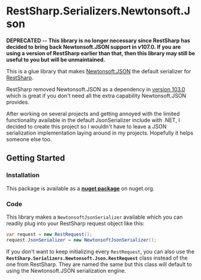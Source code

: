 # RestSharp.Serializers.Newtonsoft.Json

**DEPRECATED -- This library is no longer necessary since RestSharp has decided to bring back Newtonsoft.JSON support in v107.0. If you are using a version of RestSharp earlier than that, then this library may still be useful to you but will be unmaintained.**

This is a glue library that makes [Newtonsoft.JSON](https://github.com/JamesNK/Newtonsoft.Json) the default serializer for [RestSharp](https://github.com/restsharp/RestSharp). 

RestSharp removed Newtonsoft.JSON as a dependency in [version 103.0](https://github.com/restsharp/RestSharp/blob/master/releasenotes.markdown#1030---remove-dependency-on-jsonnet) which is great if you don't need all the extra capability Newtonsoft.JSON provides.

After working on several projects and getting annoyed with the limited functionality available in the default JsonSerializer include with .NET, I decided to create this project so I wouldn't have to leave a JSON serialization implementation laying around in my projects. Hopefully it helps someone else too.

## Getting Started

### Installation

This package is available as a [**nuget package**](https://www.nuget.org/packages/RestSharp.Newtonsoft.Json) on nuget.org.

### Code

This library makes a `NewtonsoftJsonSerializer` available which you can readily plug into your RestSharp request object like this:

```csharp
var request = new RestRequest();
request.JsonSerializer = new NewtonsoftJsonSerializer();
```

If you don't want to keep initializing every `RestRequest`, you can also use the **`RestSharp.Serializers.Newtonsoft.Json.RestRequest`** class instead of the one from RestSharp. They are named the same but this class will default to using the Newtonsoft.JSON serialization engine.

